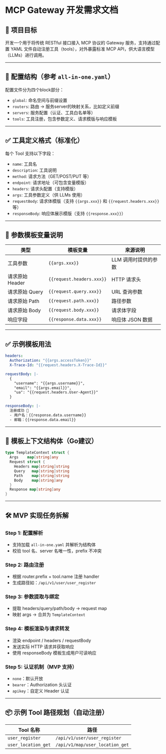 # MCP Gateway 开发需求文档

## 🎯 项目目标

开发一个用于将传统 RESTful 接口接入 MCP 协议的 Gateway 服务，支持通过配置 YAML 文件自动注册工具（tools），对外暴露标准 MCP API，供大语言模型（LLMs）进行调用。

---

## 📁 配置结构（参考 `all-in-one.yaml`）

配置文件分为四个block部分：

- `global`: 命名空间与前缀设置
- `routers`: 路由 -> 服务server的映射关系，比如定义前缀
- `servers`: 服务配置（认证、工具白名单等）
- `tools`: 工具注册，包含参数定义、请求模版与响应模板

---

## ✅ 工具定义格式（标准化）

每个 Tool 支持以下字段：

- `name`: 工具名
- `description`: 工具说明
- `method`: 请求方法（GET/POST/PUT 等）
- `endpoint`: 请求地址（可包含变量模版）
- `headers`: 请求头配置（支持模版）
- `args`: 工具参数定义（供 LLMs 使用）
- `requestBody`: 请求体模版（支持 `{{args.xxx}}` 和 `{{request.headers.xxx}}` 等）
- `responseBody`: 响应体展示模版（支持 `{{response.xxx}}`）

---

## 🔁 参数模板变量说明

| 类型              | 模板变量                        | 来源说明             |
|-------------------|----------------------------------|----------------------|
| 工具参数          | `{{args.xxx}}`                   | LLM 调用时提供的参数 |
| 请求原始 Header   | `{{request.headers.xxx}}`        | HTTP 请求头          |
| 请求原始 Query    | `{{request.query.xxx}}`          | URL 查询参数         |
| 请求原始 Path     | `{{request.path.xxx}}`           | 路径参数             |
| 请求原始 Body     | `{{request.body.xxx}}`           | 请求体字段           |
| 响应字段          | `{{response.data.xxx}}`          | 响应体 JSON 数据     |

---

## ✅ 示例模板用法

```yaml
headers:
  Authorization: "{{args.accessToken}}"
  X-Trace-Id: "{{request.headers.X-Trace-Id}}"

requestBody: |-
  {
    "username": "{{args.username}}",
    "email": "{{args.email}}",
    "ua": "{{request.headers.User-Agent}}"
  }

responseBody: |-
  注册成功 🎉
  - 用户名：{{response.data.username}}
  - 邮箱：{{response.data.email}}
```

---

## 🧱 模板上下文结构体（Go建议）

```go
type TemplateContext struct {
  Args    map[string]any
  Request struct {
    Headers map[string]string
    Query   map[string]string
    Path    map[string]string
    Body    map[string]any
  }
  Response map[string]any
}
```

---

## 🛠️ MVP 实现任务拆解

### Step 1: 配置解析
- 支持加载 `all-in-one.yaml` 并解析为结构体
- 校验 tool 名、server 名唯一性，prefix 不冲突

### Step 2: 路由注册
- 根据 router.prefix + tool.name 注册 handler
- 生成路径如：`/api/v1/user/user_register`

### Step 3: 参数提取与绑定
- 提取 headers/query/path/body → request map
- 映射 args → 合并为 `TemplateContext`

### Step 4: 模板渲染与请求转发
- 渲染 endpoint / headers / requestBody
- 发送实际 HTTP 请求并获取响应
- 使用 responseBody 模板生成用户可读响应

### Step 5: 认证机制（MVP 支持）
- `none`：默认开放
- `bearer`：Authorization 头认证
- `apikey`：自定义 Header 认证

---

## 📦 示例 Tool 路径规划（自动注册）

| Tool 名称             | 路径                           |
|------------------------|--------------------------------|
| `user_register`        | `/api/v1/user/user_register`   |
| `user_location_get`    | `/api/v1/map/user_location_get`|
